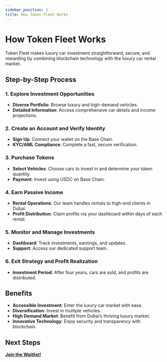 ```yaml
---
sidebar_position: 1
title: How Token Fleet Works
---
```


# How Token Fleet Works

Token Fleet makes luxury car investment straightforward, secure, and rewarding by combining blockchain technology with the luxury car rental market.

## Step-by-Step Process

### 1. **Explore Investment Opportunities**

- **Diverse Portfolio**: Browse luxury and high-demand vehicles.
- **Detailed Information**: Access comprehensive car details and income projections.

### 2. **Create an Account and Verify Identity**

- **Sign Up**: Connect your wallet on the Base Chain.
- **KYC/AML Compliance**: Complete a fast, secure verification.

### 3. **Purchase Tokens**

- **Select Vehicles**: Choose cars to invest in and determine your token quantity.
- **Payment**: Invest using USDC on Base Chain.

### 4. **Earn Passive Income**

- **Rental Operations**: Our team handles rentals to high-end clients in Dubai.
- **Profit Distribution**: Claim profits via your dashboard within days of each rental.

### 5. **Monitor and Manage Investments**

- **Dashboard**: Track investments, earnings, and updates.
- **Support**: Access our dedicated support team.

### 6. **Exit Strategy and Profit Realization**

- **Investment Period**: After four years, cars are sold, and profits are distributed.

## Benefits

- **Accessible Investment**: Enter the luxury car market with ease.
- **Diversification**: Invest in multiple vehicles.
- **High Demand Market**: Benefit from Dubai’s thriving luxury market.
- **Innovative Technology**: Enjoy security and transparency with blockchain.

## Next Steps

**[Join the Waitlist!](https://tokenfleet.io/)**